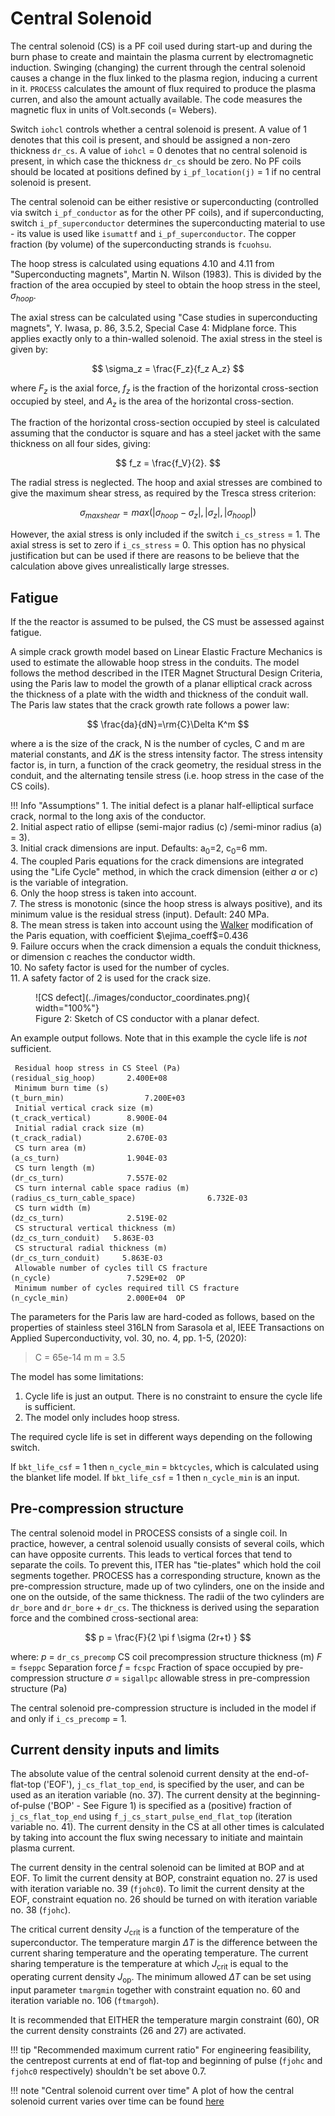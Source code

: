 # Central Solenoid

The central solenoid (CS) is a PF coil used during start-up and during the burn phase to create and 
maintain the plasma current by electromagnetic induction. Swinging (changing) the current through 
the central solenoid causes a change in the flux linked to the plasma region, inducing a current in 
it. `PROCESS` calculates the amount of flux required to produce the plasma curren, and also the 
amount actually available. The code measures the magnetic flux in units of Volt.seconds (= Webers).

Switch `iohcl` controls whether a central solenoid is present. A value of 1 denotes that this coil 
is present, and should be assigned a non-zero thickness `dr_cs`. A value of `iohcl` = 0 denotes 
that no central solenoid is present, in which case the thickness `dr_cs` should be zero. No PF 
coils should be located at positions defined by `i_pf_location(j)` = 1 if no central solenoid is present.

The central solenoid can be either resistive or superconducting (controlled via switch `i_pf_conductor` as 
for the other PF coils), and if superconducting, switch `i_pf_superconductor` determines the superconducting 
material to use -  its value is used like `isumattf` and `i_pf_superconductor`. The copper fraction (by volume) 
of the superconducting strands is `fcuohsu`.

The hoop stress is calculated using equations 4.10 and 4.11 from "Superconducting magnets", Martin N. 
Wilson (1983).  This is divided by the fraction of the area occupied by steel to obtain the hoop 
stress in the steel, $\sigma_{hoop}$.

The axial stress can be calculated using "Case studies in superconducting magnets", Y. Iwasa, p. 
86, 3.5.2, Special Case 4: Midplane force.  This applies exactly only to a thin-walled solenoid. 
The axial stress in the steel is given by:

$$
\sigma_z = \frac{F_z}{f_z A_z}
$$

where $F_z$ is the axial force, $f_z$ is the fraction of the horizontal cross-section occupied by 
steel, and $A_z$ is the area of the horizontal cross-section.

The fraction of the horizontal cross-section occupied by steel is calculated assuming that the 
conductor is square and has a steel jacket with the same thickness on all four sides, giving:

$$
f_z = \frac{f_V}{2}.
$$

The radial stress is neglected. The hoop and axial stresses are combined to give the maximum shear 
stress, as required by the Tresca stress criterion:

$$
\sigma_{max shear} = max(|\sigma_{hoop} - \sigma_{z}| , |\sigma_z|, |\sigma_{hoop}|)
$$

However, the axial stress is only included if the switch `i_cs_stress` = 1.  The axial stress is 
set to zero if `i_cs_stress` = 0.  This option has no physical justification but can be used if 
there are reasons to be believe that the calculation above gives unrealistically large stresses.

## Fatigue

If the the reactor is assumed to be pulsed, the CS must be assessed against fatigue. 

A simple crack growth model based on Linear Elastic Fracture Mechanics is used to estimate the 
allowable hoop stress in the conduits. The model follows the method described in the ITER Magnet 
Structural Design Criteria, using the Paris law to model the growth of a planar elliptical crack 
across the thickness of a plate with the width and thickness of the conduit wall. The Paris law 
states that the crack growth rate follows a power law:

$$
\frac{da}{dN}=\rm{C}\Delta K^m
$$

where a is the size of the crack, N is the number of cycles, C and m are material constants, and 
$\Delta K$ is the stress intensity factor. The stress intensity factor is, in turn, a function of the crack 
geometry, the residual stress in the conduit, and the alternating tensile stress (i.e. hoop stress 
in the case of the CS coils).

!!! Info "Assumptions"
    1.  The initial defect is a planar half-elliptical surface crack, normal to the long axis of the conductor.  
    2.  Initial aspect ratio of ellipse (semi-major radius \(c) /semi-minor radius (a) = 3).  
    3.  Initial crack dimensions are input.  Defaults: a<sub>0</sub>=2, c<sub>0</sub>=6 mm.  
    4.  The coupled Paris equations for the crack dimensions are integrated using the "Life Cycle" 
        method, in which the crack dimension (either *a* or *c*) is the variable of integration.  
    6.  Only the hoop stress is taken into account.  
    7.  The stress is monotonic (since the hoop stress is always positive), and its minimum value 
        is the residual stress (input).  Default: 240 MPa.  
    8.  The mean stress is taken into account using the [Walker](https://en.wikipedia.org/wiki/Crack_growth_equation#Walker_equation) 
        modification of the Paris equation, with coefficient $\ejima_coeff$=0.436  
    9.  Failure occurs when the crack dimension a equals the conduit thickness, or dimension c reaches 
        the conductor width.  
    10. No safety factor is used for the number of cycles.  
    11. A safety factor of 2 is used for the crack size.   

<figure markdown>
![CS defect](../images/conductor_coordinates.png){ width="100%"}
<figcaption>Figure 2: Sketch of CS conductor with a planar defect.</figcaption>
</figure>

An example output follows.  Note that in this example the cycle life is *not* sufficient.

```text
 Residual hoop stress in CS Steel (Pa)                                    (residual_sig_hoop)       2.400E+08     
 Minimum burn time (s)                                                    (t_burn_min)                  7.200E+03     
 Initial vertical crack size (m)                                          (t_crack_vertical)        8.900E-04     
 Initial radial crack size (m)                                            (t_crack_radial)          2.670E-03     
 CS turn area (m)                                                         (a_cs_turn)               1.904E-03     
 CS turn length (m)                                                       (dr_cs_turn)              7.557E-02     
 CS turn internal cable space radius (m)                                  (radius_cs_turn_cable_space)                6.732E-03     
 CS turn width (m)                                                        (dz_cs_turn)              2.519E-02     
 CS structural vertical thickness (m)                                     (dz_cs_turn_conduit)   5.863E-03     
 CS structural radial thickness (m)                                       (dr_cs_turn_conduit)     5.863E-03     
 Allowable number of cycles till CS fracture                              (n_cycle)                 7.529E+02  OP 
 Minimum number of cycles required till CS fracture                       (n_cycle_min)             2.000E+04  OP 
```

The parameters for the Paris law are hard-coded as follows, based on the properties of stainless steel 316LN from
Sarasola et al, IEEE Transactions on Applied Superconductivity, vol. 30, no. 4, pp. 1-5, (2020):

> C = 65e-14 m
> m = 3.5  

The model has some limitations:

1. Cycle life is just an output.  There is no constraint to ensure the cycle life is sufficient.
2. The model only includes hoop stress.

The required cycle life is set in different ways depending on the following switch.

If `bkt_life_csf` = 1 then `n_cycle_min` = `bktcycles`, which is calculated using the blanket life model.
If `bkt_life_csf` = 1 then `n_cycle_min` is an input.

## Pre-compression structure

The central solenoid model in PROCESS consists of a single coil.  In practice, however, a central 
solenoid usually consists of several coils, which can have opposite currents.  This leads to vertical 
forces that tend to separate the coils.  To prevent this, ITER has "tie-plates" which hold the coil 
segments together.  PROCESS has a corresponding structure, known as the pre-compression structure, 
made up of two cylinders, one on the inside and one on the outside, of the same thickness. The 
radii of the two cylinders are `dr_bore` and `dr_bore` + `dr_cs`.  The thickness is derived using the 
separation force and the combined cross-sectional area:

$$
p = \frac{F}{2 \pi f \sigma (2r+t) }
$$

where:
$p$ = `dr_cs_precomp`   CS coil precompression structure thickness (m)
$F$ = `fseppc`    Separation force
$f$ = `fcspc`     Fraction of space occupied by pre-compression structure
$\sigma$ = `sigallpc`   allowable stress in pre-compression structure (Pa)  

The central solenoid pre-compression structure is included in the model if and only if `i_cs_precomp` = 1.

## Current density inputs and limits

The absolute value of the central solenoid current density at the end-of-flat-top ('EOF'), `j_cs_flat_top_end`, 
is specified by the user, and can be used as an iteration variable (no. 37). The current density at 
the beginning-of-pulse ('BOP' - See Figure 1) is specified as a (positive) fraction of `j_cs_flat_top_end` 
using `f_j_cs_start_pulse_end_flat_top` (iteration variable no. 41). The current density in the CS at all other times is 
calculated by taking into account the flux swing necessary to initiate and maintain plasma current.

The current density in the central solenoid can be limited at BOP and at EOF. To limit the current 
density at BOP, constraint equation no. 27 is used with iteration variable no. 39 (`fjohc0`). To 
limit the current density at the EOF, constraint equation no. 26 should be turned on with iteration 
variable no. 38 (`fjohc`).

The critical current density *J*<sub>crit</sub> is a function of the temperature of the superconductor. 
The temperature margin $\Delta$*T* is the difference between the current sharing temperature and the 
operating temperature.  The current sharing temperature is the temperature at which *J*<sub>crit</sub> 
is equal to the operating current density *J*<sub>op</sub>. The minimum allowed $\Delta$*T* can be 
set using input parameter `tmargmin` together with constraint equation no. 60 and iteration variable 
no. 106 (`ftmargoh`).

It is recommended that EITHER the temperature margin constraint (60), OR the current density 
constraints (26 and 27) are activated.

!!! tip "Recommended maximum current ratio"
    For engineering feasibility, the centrepost currents at end of flat-top and beginning of pulse (`fjohc` and `fjohc0` respectively) shouldn't be set above 0.7.

!!! note "Central solenoid current over time"
    A plot of how the central solenoid current varies over time can be found [here](../physics-models/pulsed-plant.md#burn-time)
